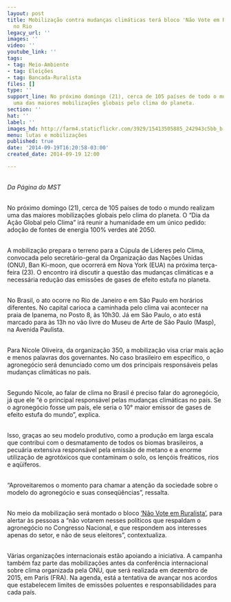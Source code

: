 ```yaml
---
layout: post
title: Mobilização contra mudanças climáticas terá bloco 'Não Vote em Ruralista",
  no Rio
legacy_url: ''
images: ''
video: ''
youtube_link: ''
tags:
- tag: Meio-Ambiente
- tag: Eleições
- tag: Bancada-Ruralista
files: []
type: ''
support_line: No próximo domingo (21), cerca de 105 países de todo o mundo realizam
  uma das maiores mobilizações globais pelo clima do planeta.
section: ''
hat: ''
label: ''
images_hd: http://farm4.staticflickr.com/3929/15413505885_242943c5bb_b.jpg
menu: lutas e mobilizações
published: true
date: '2014-09-19T16:20:58-03:00'
created_date: 2014-09-19 12:00

---
```

<p><br />
<em>Da P&aacute;gina do MST</em></p>

<p><br />
No pr&oacute;ximo domingo (21), cerca de 105 pa&iacute;ses de todo o mundo realizam uma das maiores mobiliza&ccedil;&otilde;es globais pelo clima do planeta. O &ldquo;Dia da A&ccedil;&atilde;o Global pelo Clima&rdquo; ir&aacute; reunir a humanidade em um &uacute;nico pedido: ado&ccedil;&atilde;o de fontes de energia 100% verdes at&eacute; 2050.</p>

<p><br />
A mobiliza&ccedil;&atilde;o prepara o terreno para a C&uacute;pula de L&iacute;deres pelo Clima, convocada pelo secret&aacute;rio-geral da Organiza&ccedil;&atilde;o das Na&ccedil;&otilde;es Unidas (ONU), Ban Ki-moon, que ocorrer&aacute; em Nova York (EUA) na pr&oacute;xima ter&ccedil;a-feira (23). O encontro ir&aacute; discutir a quest&atilde;o das mudan&ccedil;as clim&aacute;ticas e a necess&aacute;ria redu&ccedil;&atilde;o das emiss&otilde;es de gases de efeito estufa no planeta.</p>

<p><br />
No Brasil, o ato ocorre no Rio de Janeiro e em S&atilde;o Paulo em hor&aacute;rios diferentes. No capital carioca a caminhada pelo clima vai acontecer na praia de Ipanema, no Posto 8, &agrave;s 10h30. J&aacute; em S&atilde;o Paulo, o ato est&aacute; marcado para &agrave;s 13h no v&atilde;o livre do Museu de Arte de S&atilde;o Paulo (Masp), na Avenida Paulista.</p>

<p><br />
Para Nicole Oliveira, da organiza&ccedil;&atilde;o 350, a mobiliza&ccedil;&atilde;o visa criar mais a&ccedil;&atilde;o e menos palavras dos governantes. No caso brasileiro em espec&iacute;fico, o agroneg&oacute;cio ser&aacute; denunciado como um dos principais respons&aacute;veis pelas mudan&ccedil;as clim&aacute;ticas no pa&iacute;s.</p>

<p><br />
Segundo Nicole, ao falar de clima no Brasil &eacute; preciso falar do agroneg&oacute;cio, j&aacute; que ele &ldquo;&eacute; o principal respons&aacute;vel pelas mudan&ccedil;as clim&aacute;ticas no pa&iacute;s. Se o agroneg&oacute;cio fosse um pa&iacute;s, ele seria o 10&deg; maior emissor de gases de efeito estufa do mundo&rdquo;, explica.</p>

<p><br />
Isso, gra&ccedil;as ao seu modelo produtivo, como a produ&ccedil;&atilde;o em larga escala que contribui com o desmatamento de todos os biomas brasileiros, a pecu&aacute;ria extensiva respons&aacute;vel pela emiss&atilde;o de metano e a enorme utiliza&ccedil;&atilde;o de agrot&oacute;xicos que contaminam o solo, os len&ccedil;&oacute;is fre&aacute;ticos, rios e aq&uuml;&iacute;feros.</p>

<p><br />
&ldquo;Aproveitaremos o momento para chamar a aten&ccedil;&atilde;o da sociedade sobre o modelo do agroneg&oacute;cio e suas conseq&uuml;&ecirc;ncias&rdquo;, ressalta.</p>

<p><br />
No meio da mobiliza&ccedil;&atilde;o ser&aacute; montado o bloco&nbsp;<a href="http://naovoteemruralista.org/" target="_blank">&lsquo;N&atilde;o Vote em Ruralista&rsquo;</a>, para alertar &agrave;s pessoas a &ldquo;n&atilde;o votarem nesses pol&iacute;ticos que respaldam o agroneg&oacute;cio no Congresso Nacional, e que respondem aos interesses apenas do setor, e n&atilde;o de seus eleitores&rdquo;, contextualiza.</p>

<p><br />
V&aacute;rias organiza&ccedil;&otilde;es internacionais est&atilde;o apoiando a iniciativa. A campanha tamb&eacute;m faz parte das mobiliza&ccedil;&otilde;es antes da confer&ecirc;ncia internacional sobre clima organizada pela ONU, que ser&aacute; realizada em dezembro de 2015, em Paris (FRA). Na agenda, est&aacute; a tentativa de avan&ccedil;ar nos acordos que estabelecem limites de emiss&otilde;es poluentes e responsabilidades para cada pa&iacute;s.</p>
